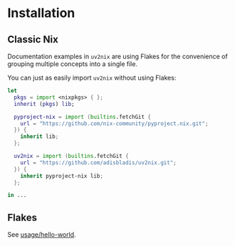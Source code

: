 # Installation

## Classic Nix

Documentation examples in `uv2nix` are using Flakes for the convenience of grouping multiple concepts into a single file.

You can just as easily import `uv2nix` without using Flakes:
``` nix
let
  pkgs = import <nixpkgs> { };
  inherit (pkgs) lib;

  pyproject-nix = import (builtins.fetchGit {
    url = "https://github.com/nix-community/pyproject.nix.git";
  }) {
    inherit lib;
  };

  uv2nix = import (builtins.fetchGit {
    url = "https://github.com/adisbladis/uv2nix.git";
  }) {
    inherit pyproject-nix lib;
  };

in ...
```

## Flakes

See [usage/hello-world](usage/hello-world.md).

